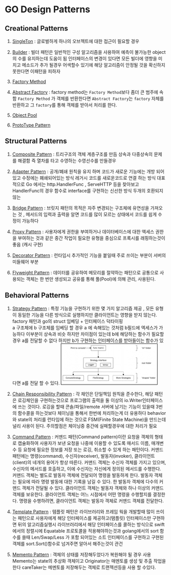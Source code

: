 # GO Design Patterns


## Creational Patterns

1. [SingleTon](https://github.com/BumwooPark/go-design-pattern/tree/master/singleton)
: 글로벌하게 하나의 오브젝트에 대한 접근이 필요할 경우

2. [Builder](https://github.com/BumwooPark/go-design-pattern/tree/master/builder)
: 빌더 패턴은 일반적인 구성 알고리즘을 사용하여 예측이 불가능한 object의 수를 유지하는데 도움이 됨 
인터페이스의 변경이 있다면 모든 빌더에 영향을 미치고 메소드가 추가 될경우 어색할수 있기에 해당 알고리즘이 안정될 것을 확신하지 못한다면 이패턴을 피하자

3. [Factory Method](https://github.com/BumwooPark/go-design-pattern/tree/master/factory_method)

4. [Abstract Factory](https://github.com/BumwooPark/go-design-pattern/tree/master/abstract_factory)
: factory method는 `Factory Method`보다 좀더 큰 범주에 속함  `Factory Method` 가 객체를 반환한다면 
`Abstract Factory`는 `factory` 자체를 반환하고 그 `factory`를 통해 객체를 받아서 처리를 한다.

5. [Object Pool](https://github.com/BumwooPark/go-design-pattern/tree/master/object_pool)
6. [ProtoType Pattern](https://github.com/BumwooPark/go-design-pattern/tree/master/prototype)


## Structural Patterns

1. [Composite Pattern](https://github.com/BumwooPark/go-design-pattern/tree/master/composite)
: 트리구조의 객체 계층구조를 만듬  상속과 다중상속의 문제를 해결함 즉 열차를 타고 수영하는 수영선수를 만들경우

2. [Adapter Pattern](https://github.com/BumwooPark/go-design-pattern/tree/master/adapter)
: 공개/폐쇄 원칙을 유지 하며 코드가 새로운 기능에는 개방 되어있고 수정에는 폐쇄되어있는 방식 레거시 코드를 새로운코드로 연결 하는 방식 
대표적으로 Go 에서는 http.HandlerFunc , ServeHTTP 등을 찾아보고 HandlerFunc의 경우 함수로 interface를 구현하는 신선한 방식
두개의 호환되지 않는 

3. [Bridge Pattern](https://github.com/BumwooPark/go-design-pattern/tree/master/bridge)
: 브릿지 패턴의 목적은 자주 변경되는 구조체에 유연성을 가져오는 것 , 메서드의 입력과 출력을 알면 코드를 많이 모르는 상태에서 코드를 쉽게 수정이 가능하다

4. [Proxy Pattern](https://github.com/BumwooPark/go-design-pattern/tree/master/proxy)
: 사용자에게 권한을 부여하거나 데이터베이스에 대한 액세스 권한을 부여하는 것과 같은 중간 작업이 필요한 유형을 중심으로 프록시를 래핑하는것이 좋음 (캐시 구현)

5. [Decorator Pattern](https://github.com/BumwooPark/go-design-pattern/tree/master/decorator)
: 런타임시 추가적인 기능을 붙일때 주로 쓰이는 부분이 서버의 미들웨어 부분

6. [Flyweight Pattern](https://github.com/BumwooPark/go-design-pattern/tree/master/flyweight)
: 데이터를 공유하여 메모리를 절약하는 패턴으로 공통으로 사용되는 객체는 한 번만 생성되고 공유를 통해 풀(Pool)에 의해 관리, 사용된다.


## Behavioral Patterns

1. [Strategy Pattern](https://github.com/BumwooPark/go-design-pattern/tree/master/strategy)
: 특정 기능을 구현하기 위한 몇 가지 알고리즘 제공 , 모든 유형이 동일한 기능을 다른 방식으로 실행하지만 클라이언트는 영향을 받지 않는다.
factory 패턴과 go의 struct 임베딩 + 인터페이스 덕타이핑  
a 구조체에 b 구조체를 임베딩 할 경우 a 에 속해있는 것처럼 b필드에 엑세스가 가능하다 이부분이 상속과 비슷 하지만 차이점이 있는데 
b에 해당하는 함수가 필요할경우 a를 전달할 수 없다 하지만 b가 구현하는 인터페이스를 받아들이는 함수가 있다면 a를 전달 할 수 있다.
![image](https://github.com/BumwooPark/go-design-pattern/blob/master/strategy/strategy.jpg?raw=true)

2. [Chain Responsibility Pattern](https://github.com/BumwooPark/go-design-pattern/tree/master/chain_responsibility)
: 각 채인은 단일책임 원칙을 준수한다, 해당 패턴은 로깅체인을 구현하는것으로 프로그램의 출력을 둘 이상의 io.Writer인터페이스에 쓰는 것이다.
로깅을 할때 콘솔/파일/remote 서버에 남기는 기능이 있을때 3번의 함수콜을 하는것보다 체이닝을 통해서 한번에 처리하는게 더 유용하다
behavior와 state의 처리를 런타임에 하는 것으로 FSM(Finite State Machine)을 만드는데 널리 사용이 된다.
주의할점은 체이닝중 중간에 실패할경우에 대한 처리가 필요 

3. [Command Pattern](https://github.com/BumwooPark/go-design-pattern/tree/master/command)
: 커맨드 패턴(Command pattern)이란 요청을 객체의 형태로 캡슐화하여 사용자가 보낸 요청을 나중에 이용할 수 있도록 매서드 이름, 매개변수 등 요청에 필요한 정보를 저장 또는 로깅, 취소할 수 있게 하는 패턴이다.
커맨드 패턴에는 명령(command), 수신자(receiver), 발동자(invoker), 클라이언트(client)의 네개의 용어가 항상 따른다. 커맨드 객체는 수신자 객체를 가지고 있으며, 수신자의 메서드를 호출하고,
 이에 수신자는 자신에게 정의된 메서드를 수행한다. 커맨드 객체는 별도로 발동자 객체에 전달되어 명령을 발동하게 한다. 발동자 객체는 필요에 따라 명령 발동에 대한 기록을 남길 수 있다.
  한 발동자 객체에 다수의 커맨드 객체가 전달될 수 있다. 클라이언트 객체는 발동자 객체와 하나 이상의 커맨드 객체를 보유한다. 
  클라이언트 객체는 어느 시점에서 어떤 명령을 수행할지를 결정한다. 명령을 수행하려면, 클라이언트 객체는 발동자 객체로 커맨드 객체를 전달한다.
  
4. [Template Pattern](https://github.com/BumwooPark/go-design-pattern/tree/master/template)
: 템플릿 패턴은 라이브러리와 프레임 웍을 개발할때 많이 쓰이는 패턴으로 사용자에게 해당 인터페이스를 제공하고(탬플릿) 인터페이스만 구현하면 
 뒤의 알고리즘실행시 라이브러리에서 해당 인터페이스를 콜하는 방식으로 
 swift에서의 정렬시에 Equatable 프로토콜을 적용해야하는것과 golang에서의 sort 함수를 쓸때 Len/Swap/Less 가 포함 되어있는  소트 인터페이스를 
 구현하고 구현된 객체를 sort.Sort()함수로 넘겨주면 알아서 해주는것이 관건 
 
5. [Memento Pattern](https://github.com/BumwooPark/go-design-pattern/tree/master/memento)
: 객체의 상태를 저장해두었다가 복원해야 될 경우 사용  Memento는 state의 추상화 객체이고 Originator는 매멘토를 생성 및 추출 작업을 한다
careTaker는 메멘토를 저장해두는 객체로 트랜젝션등을 사용 할 수있다.